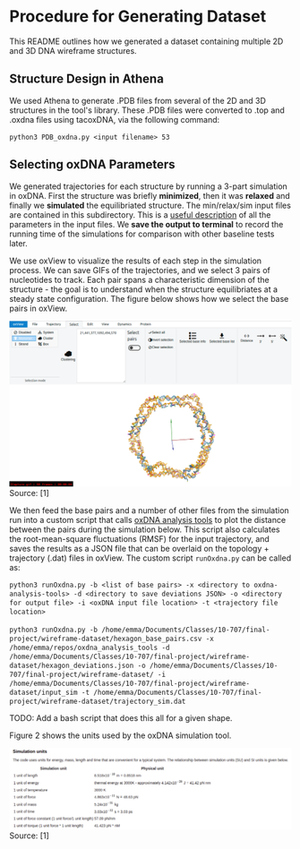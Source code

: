 # Procedure for Generating Dataset

This README outlines how we generated a dataset containing multiple 2D and 3D DNA wireframe structures.

## Structure Design in Athena
We used Athena to generate .PDB files from several of the 2D and 3D structures in the tool's library. These .PDB files were converted to .top and .oxdna files using tacoxDNA, via the following command:

```
python3 PDB_oxdna.py <input filename> 53 
```

## Selecting oxDNA Parameters
We generated trajectories for each structure by running a 3-part simulation in oxDNA. First the structure was briefly **minimized**, then it was **relaxed** and finally we **simulated** the equilibriated structure. The min/relax/sim input files are contained in this subdirectory. This is a [useful description](https://dna.physics.ox.ac.uk/index.php/Documentation) of all the parameters in the input files. We **save the output to terminal** to record the running time of the simulations for comparison with other baseline tests later.

We use oxView to visualize the results of each step in the simulation process. We can save GIFs of the trajectories, and we select 3 pairs of nucleotides to track. Each pair spans a characteristic dimension of the structure - the goal is to understand when the structure equilibriates at a steady state configuration. The figure below shows how we select the base pairs in oxView. 

![Fig 1](https://github.com/sassafras13/gnn-dna-sim/blob/4d984f52a9ade5b7848ab336a1a0f8402204860b/src/dataset-generation/oxdna-bp-selection.png "Figure 1")     
Source: [1]  

We then feed the base pairs and a number of other files from the simulation run into a custom script that calls [oxDNA analysis tools](https://github.com/sulcgroup/oxdna_analysis_tools) to plot the distance between the pairs during the simulation below. This script also calculates the root-mean-square fluctuations (RMSF) for the input trajectory, and saves the results as a JSON file that can be overlaid on the topology + trajectory (.dat) files in oxView. The custom script  ```runOxdna.py``` can be called as:

```
python3 runOxdna.py -b <list of base pairs> -x <directory to oxdna-analysis-tools> -d <directory to save deviations JSON> -o <directory for output file> -i <oxDNA input file location> -t <trajectory file location>

python3 runOxdna.py -b /home/emma/Documents/Classes/10-707/final-project/wireframe-dataset/hexagon_base_pairs.csv -x /home/emma/repos/oxdna_analysis_tools -d /home/emma/Documents/Classes/10-707/final-project/wireframe-dataset/hexagon_deviations.json -o /home/emma/Documents/Classes/10-707/final-project/wireframe-dataset/ -i /home/emma/Documents/Classes/10-707/final-project/wireframe-dataset/input_sim -t /home/emma/Documents/Classes/10-707/final-project/wireframe-dataset/trajectory_sim.dat
```

TODO: Add a bash script that does this all for a given shape.

Figure 2 shows the units used by the oxDNA simulation tool.

![Fig 2](https://github.com/sassafras13/gnn-dna-sim/blob/1c3de8192561159d4b1c9157ed3358d4f481899c/src/dataset-generation/oxdna-units.png "Figure 2")     
Source: [1]  


